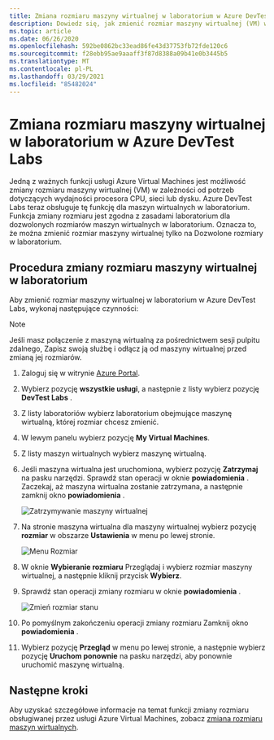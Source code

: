 ```yaml
---
title: Zmiana rozmiaru maszyny wirtualnej w laboratorium w Azure DevTest Labs
description: Dowiedz się, jak zmienić rozmiar maszyny wirtualnej (VM) w Azure DevTest Labs na podstawie potrzeb dotyczących wydajności procesora, sieci lub dysku.
ms.topic: article
ms.date: 06/26/2020
ms.openlocfilehash: 592be0862bc33ead86fe43d37753fb72fde120c6
ms.sourcegitcommit: f28ebb95ae9aaaff3f87d8388a09b41e0b3445b5
ms.translationtype: MT
ms.contentlocale: pl-PL
ms.lasthandoff: 03/29/2021
ms.locfileid: "85482024"
---
```

# <a name="resize-a-vm-in-a-lab-in-azure-devtest-labs"></a>Zmiana rozmiaru maszyny wirtualnej w laboratorium w Azure DevTest Labs
Jedną z ważnych funkcji usługi Azure Virtual Machines jest możliwość zmiany rozmiaru maszyny wirtualnej (VM) w zależności od potrzeb dotyczących wydajności procesora CPU, sieci lub dysku. Azure DevTest Labs teraz obsługuje tę funkcję dla maszyn wirtualnych w laboratorium. Funkcja zmiany rozmiaru jest zgodna z zasadami laboratorium dla dozwolonych rozmiarów maszyn wirtualnych w laboratorium. Oznacza to, że można zmienić rozmiar maszyny wirtualnej tylko na Dozwolone rozmiary w laboratorium. 


## <a name="steps-to-resize-a-vm-in-a-lab"></a>Procedura zmiany rozmiaru maszyny wirtualnej w laboratorium 
Aby zmienić rozmiar maszyny wirtualnej w laboratorium w Azure DevTest Labs, wykonaj następujące czynności: 

> [!NOTE]
> Jeśli masz połączenie z maszyną wirtualną za pośrednictwem sesji pulpitu zdalnego, Zapisz swoją służbę i odłącz ją od maszyny wirtualnej przed zmianą jej rozmiarów.

1. Zaloguj się w witrynie [Azure Portal](https://portal.azure.com).
2. Wybierz pozycję **wszystkie usługi**, a następnie z listy wybierz pozycję **DevTest Labs** .
3. Z listy laboratoriów wybierz laboratorium obejmujące maszynę wirtualną, której rozmiar chcesz zmienić.  
4. W lewym panelu wybierz pozycję **My Virtual Machines**. 
5. Z listy maszyn wirtualnych wybierz maszynę wirtualną.
6. Jeśli maszyna wirtualna jest uruchomiona, wybierz pozycję **Zatrzymaj** na pasku narzędzi. Sprawdź stan operacji w oknie **powiadomienia** . Zaczekaj, aż maszyna wirtualna zostanie zatrzymana, a następnie zamknij okno **powiadomienia** . 

    ![Zatrzymywanie maszyny wirtualnej](media/devtest-lab-resize-vm/stop-vm.png)
1. Na stronie maszyna wirtualna dla maszyny wirtualnej wybierz pozycję **rozmiar** w obszarze **Ustawienia** w menu po lewej stronie.

    ![Menu Rozmiar](media/devtest-lab-resize-vm/size-menu.png)
1. W oknie **Wybieranie rozmiaru** Przeglądaj i wybierz rozmiar maszyny wirtualnej, a następnie kliknij przycisk **Wybierz**.     
1. Sprawdź stan operacji zmiany rozmiaru w oknie **powiadomienia** .

    ![Zmień rozmiar stanu](media/devtest-lab-resize-vm/resize-status.png)
10. Po pomyślnym zakończeniu operacji zmiany rozmiaru Zamknij okno **powiadomienia** . 
11. Wybierz pozycję **Przegląd** w menu po lewej stronie, a następnie wybierz pozycję **Uruchom ponownie** na pasku narzędzi, aby ponownie uruchomić maszynę wirtualną. 

## <a name="next-steps"></a>Następne kroki
Aby uzyskać szczegółowe informacje na temat funkcji zmiany rozmiaru obsługiwanej przez usługi Azure Virtual Machines, zobacz [zmiana rozmiaru maszyn wirtualnych](https://azure.microsoft.com/blog/resize-virtual-machines/).


